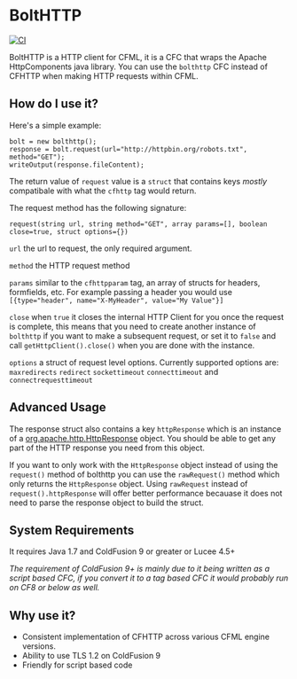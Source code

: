 # BoltHTTP

[![CI](https://github.com/foundeo/bolthttp/actions/workflows/ci.yml/badge.svg)](https://github.com/foundeo/bolthttp/actions/workflows/ci.yml)

BoltHTTP is a HTTP client for CFML, it is a CFC that wraps the Apache HttpComponents java library. You can use the `bolthttp` CFC instead of CFHTTP when making HTTP requests within CFML.

## How do I use it?

Here's a simple example:

	bolt = new bolthttp();
	response = bolt.request(url="http://httpbin.org/robots.txt", method="GET");
	writeOutput(response.fileContent);

The return value of `request` value is a `struct` that contains keys _mostly_ compatibale with what the `cfhttp` tag would return. 

The request method has the following signature:

	request(string url, string method="GET", array params=[], boolean close=true, struct options={})

`url` the url to request, the only required argument.

`method` the HTTP request method

`params` similar to the `cfhttpparam` tag, an array of structs for headers, formfields, etc. For example passing a header you would use `[{type="header", name="X-MyHeader", value="My Value"}]`

`close` when `true` it closes the internal HTTP Client for you once the request is complete, this means that you need to create another instance of `bolthttp` if you want to make a subsequent request, or set it to `false` and call `getHttpClient().close()` when you are done with the instance.

`options` a struct of request level options. Currently supported options are: `maxredirects` `redirect` `sockettimeout` `connecttimeout` and `connectrequesttimeout`

## Advanced Usage

The response struct also contains a key `httpResponse` which is an instance of a [org.apache.http.HttpResponse](http://hc.apache.org/httpcomponents-core-ga/httpcore/apidocs/org/apache/http/HttpResponse.html) object. You should be able to get any part of the HTTP response you need from this object.

If you want to only work with the `HttpResponse` object instead of using the `request()` method of bolthttp you can use the `rawRequest()` method which only returns the `HttpResponse` object. Using `rawRequest` instead of `request().httpResponse` will offer better performance becauase it does not need to parse the response object to build the struct. 

## System Requirements

It requires Java 1.7 and ColdFusion 9 or greater or Lucee 4.5+ 

_The requirement of ColdFusion 9+ is mainly due to it being written as a script based CFC, if you convert it to a tag based CFC it would probably run on CF8 or below as well._

## Why use it?

* Consistent implementation of CFHTTP across various CFML engine versions.
* Ability to use TLS 1.2 on ColdFusion 9
* Friendly for script based code
